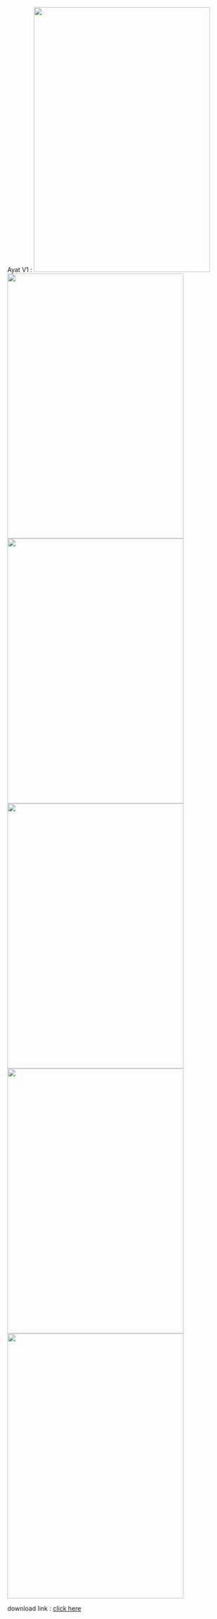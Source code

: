 Ayat V1 : 
<img src="https://github.com/AhmedRamadanAR/Ayat/assets/77992277/2e69d666-96b5-44b8-a7ec-aff10c4673b5" width="400" height="600">
<img src="https://github.com/AhmedRamadanAR/Ayat/assets/77992277/9eca2194-e476-4745-94dc-1829d0c0e3f9" width="400" height="600">
<img src="https://github.com/AhmedRamadanAR/Ayat/assets/77992277/04135750-c161-4904-8de8-d6d012b5f056" width="400" height="600">
<img src="https://github.com/AhmedRamadanAR/Ayat/assets/77992277/0bfc5596-cc0b-4cde-9b8c-ab66878f28b1" width="400" height="600">
<img src="https://github.com/AhmedRamadanAR/Ayat/assets/77992277/46b2faaf-97b8-4c79-8c91-cb87efac8ed5" width="400" height="600">
<img src="(https://github.com/AhmedRamadanAR/Ayat/assets/77992277/0ff78226-7534-4f65-a1ce-1581f08cc8d0" width="400" height="600">



download link : [click here](https://www.mediafire.com/file/o57bsz7157guhox/Ayat.apk/file)
